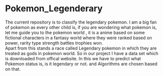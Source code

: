 # Pokemon_Legenderary
The current repository is to classify the legendary pokemon. I am a big fan of pokemon as every other child is, if you are wondering what pokemon is, let me guide you to the pokemon world , it is a anime based on some fictional characters in a fantasy world where they were ranked based on  power,   rarity type strength battles trophies won.  
Apart from this stands a race called  Legendary pokemon in which they are treated as gods in pokemon world. So in our project I have a data set which is downloaded from offical  website. In this we have to predict what Pokemon status is, is it legendary or not. and Algorithms are chosen based on that. 
